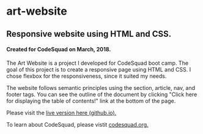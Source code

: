 # art-website
## Responsive website using HTML and CSS.
#### Created for CodeSquad on March, 2018.


The Art Website is a project I developed for CodeSquad boot camp. The goal of this project is to create a responsive page using HTML and CSS. I chose flexbox for the responsiveness, since it suited my needs.

The website follows semantic principles using the section, article, nav, and footer tags. You can see the outline of the document by clicking "Click here for displaying the table of contents!" link at the bottom of the page.

Please visit the [live version here (github.io).](https://irvang.github.io/art-website/)

To learn about CodeSquad, please vistit [codesquad.org.](http://codesquad.org)

